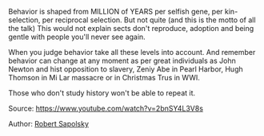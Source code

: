 Behavior is shaped from MILLION of YEARS per selfish gene, per kin-selection, per reciprocal selection. But not quite (and this is the motto of all the talk) This would not explain sects don't reproduce, adoption and being gentle with people you'll never see again. 

When you judge behavior take all these levels into account. And remember behavior can change at any moment as per great individuals as John Newton and hist opposition to slavery,  Zeniy Abe in Pearl Harbor, Hugh Thomson in Mi Lar massacre or in Christmas Trus in WWI.

Those who don't study history won't be able to repeat it.


Source: https://www.youtube.com/watch?v=2bnSY4L3V8s

Author: [Robert Sapolsky](authors/robert_sapolsky.md)